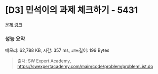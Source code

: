 # [D3] 민석이의 과제 체크하기 - 5431 

[문제 링크](https://swexpertacademy.com/main/code/problem/problemDetail.do?contestProbId=AWVl3rWKDBYDFAXm) 

### 성능 요약

메모리: 62,788 KB, 시간: 357 ms, 코드길이: 199 Bytes



> 출처: SW Expert Academy, https://swexpertacademy.com/main/code/problem/problemList.do